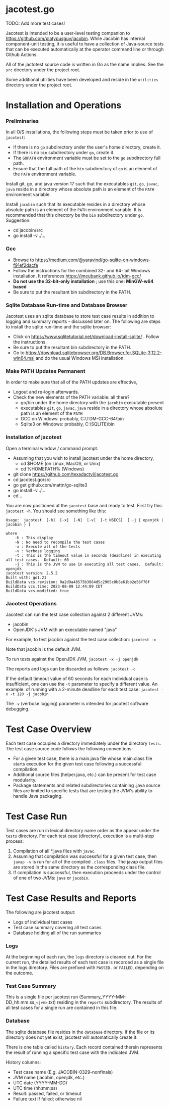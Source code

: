 # jacotest.go

TODO: Add more test cases!

Jacotest is intended to be a user-level testing companion to https://github.com/platypusguy/jacobin. 
While Jacobin has internal component-unit testing, it is useful to have a collection of Java-source tests that can be executed automatically 
at the operator command line or through Github Actions.

All of the jactotest source code is written in Go as the name implies.  See the ```src``` directory under the project root.

Some additional utilities have been developed and reside in the ```utilities``` directory under the project root.

# Installation and Operations

### Preliminaries

In all O/S installations, the following steps must be taken prior to use of ```jacotest```:
* If there is no ```go``` subdirectory under the user's home directory, create it.
* If there is no ```bin``` subdirectory under ```go```, create it.
* The ```GOPATH``` environment variable must be set to the ```go``` subdirectory full path. 
* Ensure that the full path of the ```bin``` subdirectory of ```go``` is an element of the ```PATH``` environment variable.

Install git, go, and java version 17 such that the executables ```git```, ```go```, ```javac```, ```java``` reside in a directory whose absolute path is an element of the ```PATH``` environment variable.

Install ```jacobin``` such that its executable resides in a directory whose absolute path is an element of the ```PATH``` environment variable.  It is recommended that this directory be the ```bin``` subdirectory under ```go```. Suggestion:
* cd jacobin/src
* go install -v ./...

### Gcc

* Browse to https://medium.com/@yaravind/go-sqlite-on-windows-f91ef2dacfe
* Follow the instructions for the combined 32- and 64- bit Windows installation. It references https://jmeubank.github.io/tdm-gcc/
* **Do not use the 32-bit-only installation** ; use this one: **MinGW-w64 based**
* Be sure to put the resultant bin subdirectory in the PATH.

### Sqlite Database Run-time and Database Browser

Jacotest uses an sqlite database to store test case results in addition to logging and summary reports - discussed later on. The following are steps to install the sqlite run-time and the sqlite browser:
* Click on https://www.sqlitetutorial.net/download-install-sqlite/ . Follow the instructions.
* Be sure to put the resultant bin subdirectory in the PATH.
* Go to https://download.sqlitebrowser.org/DB.Browser.for.SQLite-3.12.2-win64.msi and do the usual Windows MSI installation.

### Make PATH Updates Permanent

In order to make sure that all of the PATH updates are effective,
* Logout and re-login afterwards.
* Check the new elements of the PATH variable: all there?
     - go/bin under the home directory with the ```jacobin``` executable present
     - executables ```git```, ```go```, ```javac```, ```java``` reside in a directory whose absolute path is an element of the ```PATH```
     - GCC on Windows: probably, C:\TDM-GCC-64\bin
     - Sqlite3 on Windows: probably, C:\SQLITE\bin

### Installation of jacotest

Open a terminal window / command prompt.

* Assuming that you wish to install jacotest under the home directory,
     - cd $HOME (on Linux, MacOS, or Unix)
     - cd %HOMEPATH% (Windows)
* git clone https://github.com/texadactyl/jacotest.go
* cd jacotest.go/src
* go get github.com/mattn/go-sqlite3
* go install -v ./...
* cd ..

You are now positioned at the ```jacotest``` base and ready to test.  First try this: ```jacotest -h```.  You should see something like this:

```
Usage:  jacotest  [-h]  [-x]  [-N]  [-v]  [-t NSECS]  [ -j { openjdk | jacobin } ]

where
	-h : This display
	-N : No need to recompile the test cases
	-x : Execute all of the tests
	-v : Verbose logging
	-t : This is the timeout value in seconds (deadline) in executing all test cases.  Default: 60
	-j : This is the JVM to use in executing all test cases.  Default: openjdk
jacotest version: 2.5.2
Built with: go1.21
BuildData vcs.revision: 0a2d9a48575b3864d5c2905c0b8e61bb2e56f78f
BuildData vcs.time: 2023-08-09 12:44:09 CDT
BuildData vcs.modified: true
```

### Jacotest Operations

Jacotest can run the test case collection against 2 different JVMs:
* jacobin
* OpenJDK's JVM with an executable named "java"

For example, to test jacobin against the test case collection: 
```jacotest -x```

Note that jacobin is the default JVM.

To run tests against the OpenJDK JVM, 
```jacotest -x -j openjdk```

The reports and logs can be discarded as follows:
```jacotest -c```

If the default timeout value of 60 seconds for each individual case is insufficient, one can use the ```-t``` parameter to specify a different value.  An example: of running with a 2-minute deadline for each test case:
```jacotest -x -t 120 -j jacobin```

The ```-v``` (verbose logging) parameter is intended for jacotest software debugging.

# Test Case Overview

Each test case occupies a directory immediately under the directory ```tests```.  The test case source code follows the following conventions:
* For a given test case, there is a main.java file whose main.class file starts execution for the given test case following a successful compilation.
* Additional source files (helper.java, etc.) can be present for test case modularity.
* Package statements and related subdirectories containing .java source files are limited to specific tests that are testing the JVM's ability to handle Java packaging.

# Test Case Run

Test cases are run in lexical directory name order as the appear under the ```tests``` directory.  For each test case (directory), execution is a multi-step process:
1) Compilation of all *.java files with ```javac```.
2) Assuming that compilation was successful for a given test case, then `javap -v` is run for all of the compiled ```.class``` files. The javap output files are stored in the same directory as the corresponding class file.
3) If compilation is successful, then execution proceeds under the control of one of two JVMs: ```java``` or ```jacobin```.

# Test Case Results and Reports

The following are jacotest output:
* Logs of individual test cases
* Test case summary covering all test cases
* Database holding all of the run summaries

### Logs

At the beginning of each run, the ```logs``` directory is cleaned out. For the current run, the detailed results of each test case is recorded as a single file in the logs directory. Files are prefixed with ```PASSED.``` or ```FAILED```, depending on the outcome.

### Test Case Summary

This is a single file per jacotest run (Summary_YYYY-MM-DD_hh.mm.ss_```<jvm>```.txt) residing in the ```reports``` subdirectory. The results of all test cases for a single run are contained in this file. 

### Database

The sqlite database file resides in the ```database``` directory. If the file or its directory does not yet exist, jacotest will automatically create it.

There is one table called ```history```. Each record contained therein represents the result of running a specific test case with the indicated JVM.

History columns:
* Test case name (E.g. JACOBIN-0329-nonfinals)
* JVM name (jacobin, openjdk, etc.)
* UTC date (YYYY-MM-DD)
* UTC time (hh:mm:ss)
* Result: passed, failed, or timeout
* Failure text if failed; otherwise nil
